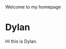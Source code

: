 <!DOCTYPE html>
<html>
<head>
<Introduction>Welcome to my homepage</My Profile>
</head>
<body>

<h1>Dylan</h1>
<p>Hi this is Dylan.</p>

</body>
</html>
